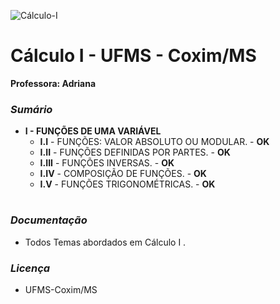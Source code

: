 
![Cálculo-I](http://www.estudar.info/wp-content/uploads/2015/02/disciplina-pre-calculo-matematica-para-engenharia-e1425152065989.jpg)

# Cálculo I - UFMS - Coxim/MS
 __Professora: Adriana__ 
### *Sumário* 
* __I - FUNÇÕES DE UMA VARIÁVEL__
  - __I.I__ - FUNÇÕES: VALOR ABSOLUTO OU MODULAR. - __OK__
  - __I.II__ - FUNÇÕES DEFINIDAS POR PARTES. - __OK__
  - __I.III__ - FUNÇÕES INVERSAS. - __OK__
  - __I.IV__ - COMPOSIÇÃO DE FUNÇÕES. - __OK__
  - __I.V__ - FUNÇÕES TRIGONOMÉTRICAS. - __OK__
#
### *Documentação*
* Todos Temas abordados em Cálculo I .

### *Licença*
* UFMS-Coxim/MS

